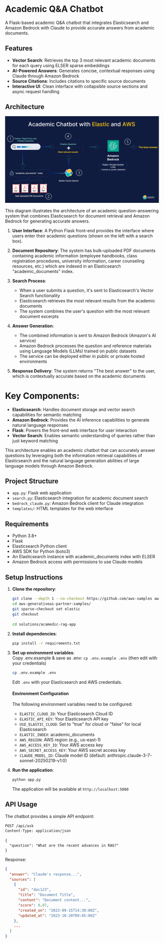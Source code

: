 # Academic Q&A Chatbot

A Flask-based academic Q&A chatbot that integrates Elasticsearch and Amazon Bedrock with Claude to provide accurate answers from academic documents.

## Features

- **Vector Search**: Retrieves the top 3 most relevant academic documents for each query using ELSER sparse embeddings
- **AI-Powered Answers**: Generates concise, contextual responses using Claude through Amazon Bedrock
- **Source Citations**: Includes citations to specific source documents
- **Interactive UI**: Clean interface with collapsible source sections and async request handling

## Architecture

![Architecture Diagram](static/architecture.png)

This diagram illustrates the architecture of an academic question-answering system that combines Elasticsearch for document retrieval and Amazon Bedrock for generating accurate answers.

1. **User Interface**: A Python Flask front-end provides the interface where users enter their academic questions (shown on the left with a search box).

2. **Document Repository**: The system has bulk-uploaded PDF documents containing academic information (employee handbooks, class registration procedures, university information, career counseling resources, etc.) which are indexed in an Elasticsearch "academic_documents" index.

3. **Search Process**: 
   - When a user submits a question, it's sent to Elasticsearch's Vector Search functionality
   - Elasticsearch retrieves the most relevant results from the academic documents
   - The system combines the user's question with the most relevant document excerpts

4. **Answer Generation**: 
   - The combined information is sent to Amazon Bedrock (Amazon's AI service)
   - Amazon Bedrock processes the question and reference materials using Language Models (LLMs) trained on public datasets
   - The service can be deployed either in public or private hosted environments

5. **Response Delivery**: The system returns "The best answer" to the user, which is contextually accurate based on the academic documents

  # Key Components:

  - **Elasticsearch**: Handles document storage and vector search capabilities for semantic matching
  - **Amazon Bedrock**: Provides the AI inference capabilities to generate natural language responses
  - **Flask**: Powers the front-end web interface for user interaction
  - **Vector Search**: Enables semantic understanding of queries rather than just keyword matching

  This architecture enables an academic chatbot that can accurately answer questions by leveraging both the information retrieval capabilities of Elasticsearch and the natural language generation abilities of large language models through Amazon Bedrock.

## Project Structure 
- `app.py`: Flask web application
- `search.py`: Elasticsearch integration for academic document search
- `bedrock_claude.py`: Amazon Bedrock client for Claude integration
- `templates/`: HTML templates for the web interface

## Requirements

- Python 3.8+
- Flask
- Elasticsearch Python client
- AWS SDK for Python (boto3)
- An Elasticsearch instance with academic_documents index with ELSER
- Amazon Bedrock access with permissions to use Claude models

## Setup Instructions

1. **Clone the repository**:
   ```bash
   git clone --depth 1 --no-checkout https://github.com/aws-samples aws-generativeai-partner-samples.git
   cd aws-generativeai-partner-samples/
   git sparse-checkout set elastic
   git checkout

   cd solutions/acamedic-rag-app
   ```

2. **Install dependencies**:
   ```bash
   pip install -r requirements.txt
   ```

3. **Set up environment variables**:<br>
Copy .env.example & save as .env: `cp .env.example .env` (then edit with your credentials)
   ```bash
   cp .env.example .env
   ```
   Edit `.env` with your Elasticsearch and AWS credentials.
    #### Environment Configuration
    The following environment variables need to be configured:
   - `ELASTIC_CLOUD_ID`: Your Elasticsearch Cloud ID
   - `ELASTIC_API_KEY`: Your Elasticsearch API key
   - `USE_ELASTIC_CLOUD`: Set to "true" for cloud or "false" for local Elasticsearch
   - `ELASTIC_INDEX`: academic_documents
   - `AWS_REGION`: AWS region (e.g., us-east-1)
   - `AWS_ACCESS_KEY_ID`: Your AWS access key
   - `AWS_SECRET_ACCESS_KEY`: Your AWS secret access key
   - `CLAUDE_MODEL_ID`: Claude model ID (default: anthropic.claude-3-7-sonnet-20250219-v1:0)


4. **Run the application**:
   ```bash
   python app.py
   ```
   The application will be available at `http://localhost:5000`

## API Usage

The chatbot provides a simple API endpoint:

```
POST /api/ask
Content-Type: application/json

{
  "question": "What are the recent advances in RAG?"
}
```

Response:
```json
{
  "answer": "Claude's response...",
  "sources": [
    {
      "id": "doc123",
      "title": "Document Title",
      "content": "Document content...",
      "score": 0.87,
      "created_on": "2023-09-15T14:30:00Z",
      "updated_at": "2023-10-20T09:45:00Z"
    },
    ...
  ]
}
```